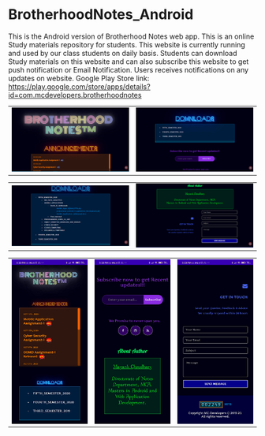# BrotherhoodNotes_Android
This is the Android version of Brotherhood Notes web app.
This is an online Study materials repository for students. This website is currently running and used by our class students on daily basis. Students can download Study materials on this website and can also subscribe this website to get push notification or Email Notification. Users receives notifications on any updates on website. 
Google Play Store link: https://play.google.com/store/apps/details?id=com.mcdevelopers.brotherhoodnotes

<table style="width:100%">
  <tr>
    <td><img src="https://github.com/MayankChowdhary/BrotherhoodNotes/blob/master/screenshots/Screenshot1.png" >
</td>
    <td><img src="https://github.com/MayankChowdhary/BrotherhoodNotes/blob/master/screenshots/Screenshot2.png" >
</td>
</tr>
</table>
<table style="width:100%">
  <tr>
    <td><img src="https://github.com/MayankChowdhary/BrotherhoodNotes/blob/master/screenshots/Screenshot3.png" >
</td>
    <td><img src="https://github.com/MayankChowdhary/BrotherhoodNotes/blob/master/screenshots/Screenshot4.png" >
</td>
</tr>
</table>
<table style="width:100%">
  <tr>
     <td><img src="https://github.com/MayankChowdhary/BrotherhoodNotes/blob/master/screenshots/Screenshot7.png" >
</td>
    <td><img src="https://github.com/MayankChowdhary/BrotherhoodNotes/blob/master/screenshots/Screenshot6.png" >
</td>
    <td><img src="https://github.com/MayankChowdhary/BrotherhoodNotes/blob/master/screenshots/Screenshot5.png" >
</td>
    
    
</tr>
</table>
